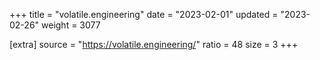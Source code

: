 +++
title = "volatile.engineering"
date = "2023-02-01"
updated = "2023-02-26"
weight = 3077

[extra]
source = "https://volatile.engineering/"
ratio = 48
size = 3
+++
